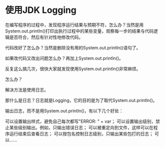 # 使用JDK Logging

在编写程序的过程中，发现程序运行结果与预期不符，怎么办？当然是用System.out.println()打印出执行过程中的某些变量，观察每一步的结果与代码逻辑是否符合，然后有针对性地修改代码。

代码改好了怎么办？当然是删除没有用的System.out.println()语句了。

如果改代码又改出问题怎么办？再加上System.out.println()。

反复这么搞几次，很快大家就发现使用System.out.println()非常麻烦。

怎么办？

解决方法是使用日志。

那什么是日志？日志就是Logging，它的目的是为了取代System.out.println()。

输出日志，而不是用System.out.println()，有以下几个好处：

可以设置输出样式，避免自己每次都写"ERROR: " + var；
可以设置输出级别，禁止某些级别输出。例如，只输出错误日志；
可以被重定向到文件，这样可以在程序运行结束后查看日志；
可以按包名控制日志级别，只输出某些包打的日志；
可以……
























































































